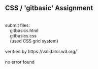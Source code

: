 ## CSS / 'gitbasic' Assignment<br />
<br />
submit files:<br />
&nbsp;&nbsp;&nbsp;&nbsp;gitbasics.html<br />
&nbsp;&nbsp;&nbsp;&nbsp;gitbasics.css<br />
&nbsp;&nbsp;&nbsp;&nbsp;(used CSS grid system)<br />
<br />
verified by https://validator.w3.org/<br />
<br />
no error found<br />
